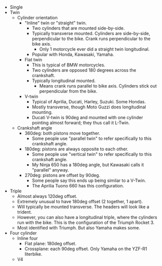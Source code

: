 - Single
- Twin
  - Cylinder orientation
    - "Inline" twin or "straight" twin.
      - Two cylinders that are mounted side-by-side.
      - Typically transverse mounted. Cylinders are side-by-side,
        perpendicular to the bike. Crank runs perpendicular to the bike
        axis.
        - Only 1 motorcycle ever did a straight twin longitudinal.
      - Popular with Honda, Kawasaki, Yamaha.
    - Flat twin
      - This is typical of BMW motorcycles.
      - Two cylinders are opposed 180 degrees across the crankshaft.
      - Typically longitudinal mounted.
        - Means crank runs parallel to bike axis. Cylinders stick out
          perpendicular from the bike.
    - V-twin
      - Typical of Aprilia, Ducati, Harley, Suzuki. Some Hondas.
      - Mostly transverse, though Moto Guzzi does longitudinal mounting.
      - Ducati V-twin is 90deg and mounted with one cylinder pointing
        almost forward; they thus call it L-Twin.
  - Crankshaft angle
    - 360deg: both pistons move together.
      - Some people use "parallel twin" to refer specifically to this
        crankshaft angle.
    - 180deg: pistons are always opposite to each other.
      - Some people use "vertical twin" to refer specifically to this
        crankshaft angle.
      - My Ninja 650 has a 180deg angle, but Kawasaki calls it
        "parallel" anyway.
    - 270deg: pistons are offset by 90deg.
      - Some people say this ends up being similar to a V-Twin.
      - The Aprilia Tuono 660 has this configuration.
- Triple
  - Almost always 120deg offset.
  - Extremely unusual to have 180deg offset (2 together, 1 apart).
  - Will typically be mounted transverse. The headers will look like a
    trident.
  - However, you can also have a longitudinal triple, where the
    cylinders run with the bike. This is the configuration of the
    Triumph Rocket 3.
  - Most identified with Triumph. But also Yamaha makes some.
- Four cylinder
  - Inline four
    - Flat plane: 180deg offset.
    - Crossplane: each 90deg offset. Only Yamaha on the YZF-R1
      literbike.
  - V4
